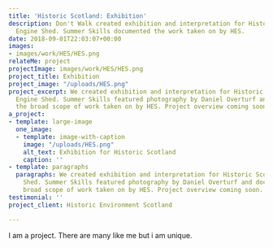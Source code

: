 ```yaml
---
title: 'Historic Scotland: Exhibition'
description: Don't Walk created exhibition and interpretation for Historic Scotland’s
  Engine Shed. Summer Skills documented the work taken on by HES.
date: 2018-09-01T22:03:07+00:00
images:
- images/work/HES/HES.png
relateMe: project
projectImage: images/work/HES/HES.png
project_title: Exhibition
project_image: "/uploads/HES.png"
project_excerpt: We created exhibition and interpretation for Historic Scotland’s
  Engine Shed. Summer Skills featured photography by Daniel Overturf and documented
  the broad scope of work taken on by HES. Project overview coming soon.
a_project:
- template: large-image
  one_image:
  - template: image-with-caption
    image: "/uploads/HES.png"
    alt_text: Exhibition for Historic Scotland
    caption: ''
- template: paragraphs
  paragraphs: We created exhibition and interpretation for Historic Scotland’s Engine
    Shed. Summer Skills featured photography by Daniel Overturf and documented the
    broad scope of work taken on by HES. Project overview coming soon.
testimonial: ''
project_client: Historic Environment Scotland

---
```

I am a project. There are many like me but i am unique.